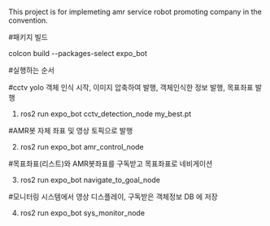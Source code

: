 This project is for implemeting amr service robot promoting company in the convention.

#패키지 빌드

colcon build --packages-select expo_bot

#실행하는 순서

#cctv yolo 객체 인식 시작, 이미지 압축하여 발행, 객체인식한 정보 발행, 목표좌표 발행

1. ros2 run expo_bot cctv_detection_node my_best.pt 

#AMR봇 자체 좌표 및 영상 토픽으로 발행

2. ros2 run expo_bot amr_control_node 

#목표좌표(리스트)와 AMR봇좌표를 구독받고 목표좌표로 네비게이션 

3. ros2 run expo_bot navigate_to_goal_node 

#모니터링 시스템에서 영상 디스플레이, 구독받은 객체정보 DB 에 저장

4. ros2 run expo_bot sys_monitor_node 
